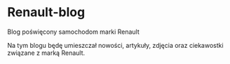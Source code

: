# Renault-blog
Blog poświęcony samochodom marki Renault

Na tym blogu będę umieszczał nowości, artykuły, zdjęcia oraz ciekawostki związane z marką Renault.
